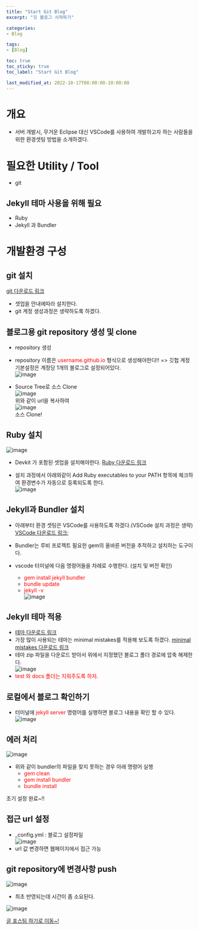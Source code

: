 ```yaml
---
title: "Start Git Blog"
excerpt: "깃 블로그 시작하기"

categories:
- Blog

tags:
- [Blog]

toc: true
toc_sticky: true
toc_label: "Start Git Blog"

last_modified_at: 2022-10-17T08:00:00-10:00:00
---
```

# 개요
  - 서버 개발시, 무거운 Eclipse 대신 VSCode를 사용하여 개발하고자 하는 사람들을 위한 환경셋팅 방법을 소개하겠다.

# 필요한 Utility / Tool
- git

## Jekyll 테마 사용을 위해 필요
- Ruby
- Jekyll 과 Bundler

# 개발환경 구성
## git 설치
  [git 다운로드 링크](https://git-scm.com/downloads)
  - 셋업을 안내에따라 설치한다.
  - git 계정 생성과정은 생략하도록 하겠다.

## 블로그용 git repository 생성 및 clone
  - repository 생성
  - repository 이름은 <span style="color:red">username.github.io</span> 형식으로 생성해야한다!! => 깃헙 계정 기본설정은 계정당 1개의 블로그로 설정되어있다.  
  ![image](/assets/images/Blog/BlogRepository.png)  

  - Source Tree로 소스 Clone  
  ![image](/assets/images/Blog/GitRepositoryUrl.png)  
  위와 같이 url을 복사하여  
  ![image](/assets/images/Blog/CloneBlogRepository.png)  
  소스 Clone!

## Ruby 설치
  ![image](/assets/images/Blog/RubyDownload.png)  
  
  - Devkit 가 포함된 셋업을 설치해야한다.
  [Ruby 다운로드 링크](https://rubyinstaller.org/downloads/)  

  - 설치 과정에서 아래와같이 Add Ruby executables to your PATH 항목에 체크하여 환경변수가 자동으로 등록되도록 한다.  
  ![image](/assets/images/Blog/RubyInstall.png)  

## Jekyll과 Bundler 설치
  - 아래부터 환경 셋팅은 VSCode를 사용하도록 하겠다.(VSCode 설치 과정은 생략)
  [VSCode 다운로드 링크](https://code.visualstudio.com/download);  

  - Bundler는 루비 프로젝트 필요한 gem의 올바른 버전을 추적하고 설치하는 도구이다.
  - vscode 터미널에 다음 명령어들을 차례로 수행한다. (설치 및 버전 확인)
    - <span style="color:red">gem install jekyll bundler</span>
    - <span style="color:red">bundle update</span>  
    - <span style="color:red">jekyll -v</span>  
  ![image](/assets/images/Blog/VSCodeJekyllInstall.png)

## Jekyll 테마 적용
  - [테마 다운로드 링크](http://jekyllthemes.org/)
  - 가장 많이 사용되는 테마는 minimal mistakes를 적용해 보도록 하겠다. [minimal mistakes 다운로드 링크](https://github.com/mmistakes/minimal-mistakes)
  - 테마 zip 파일을 다운로드 받아서 위에서 지정했던 블로그 폴더 경로에 압축 해제한다.    
  ![image](/assets/images/Blog/MinimalMistakesDownloadResult.png)  
  - <span style="color:red">test 와 docs 폴더는 지워주도록 하자.</span>

## 로컬에서 블로그 확인하기
  - 터미널에 <span style="color:red">jekyll server</span> 명령어를 실행하면 블로그 내용을 확인 할 수 있다.  
  ![image](/assets/images/Blog/BlogInitResult.png)


## 에러 처리
  ![image](/assets/images/Blog/JekyllError.png)
  - 위와 같이 bundler의 파일을 찾지 못하는 경우 아래 명령어 실행
    - <span style="color:red">gem clean</span>
    - <span style="color:red">gem install bundler</span>
    - <span style="color:red">bundle install</span>
  
초기 설정 완료~!!

## 접근 url 설정
  - _config.yml : 블로그 설정파일  
  ![image](/assets/images/Blog/SetBlogUrl.png)  
  - url 값 변경하면 웹페이지에서 접근 가능

## git repository에 변경사항 push
  ![image](/assets/images/Blog/PostingCommit.png)  
  - 최초 반영되는데 시간이 좀 소요된다.

  ![image](/assets/images/Blog/GitHubBlogResult.png)  

[글 포스팅 하기로 이동~!](https://yalyseung.github.io/blog/Blog-PostContents/)

